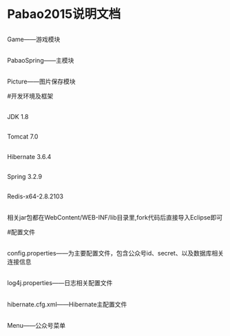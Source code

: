 # Pabao2015说明文档
##
Game——游戏模块
##
PabaoSpring——主模块
##
Picture——图片保存模块

#开发环境及框架
##
JDK 1.8
##
Tomcat 7.0
##
Hibernate 3.6.4
##
Spring 3.2.9
##
Redis-x64-2.8.2103
##
相关jar包都在WebContent/WEB-INF/lib目录里,fork代码后直接导入Eclipse即可

#配置文件
##
config.properties——为主要配置文件，包含公众号id、secret、以及数据库相关连接信息
##
log4j.properties——日志相关配置文件
##
hibernate.cfg.xml——Hibernate主配置文件
##
Menu——公众号菜单


